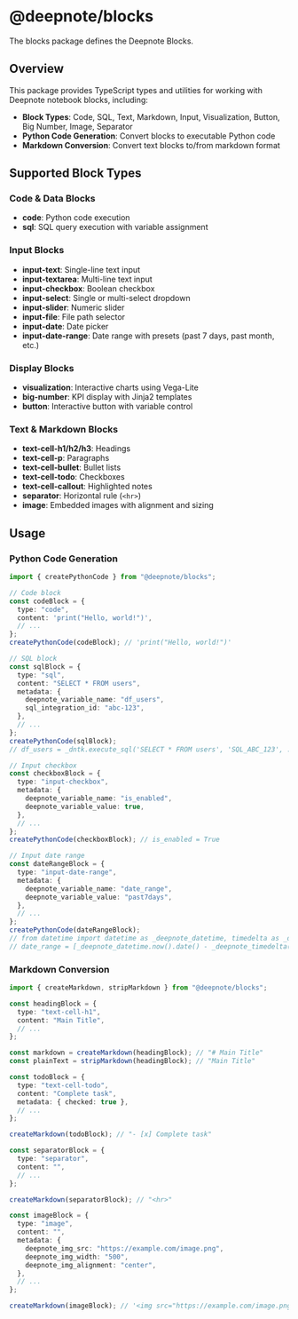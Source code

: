 # @deepnote/blocks

The blocks package defines the Deepnote Blocks.

## Overview

This package provides TypeScript types and utilities for working with Deepnote notebook blocks, including:

- **Block Types**: Code, SQL, Text, Markdown, Input, Visualization, Button, Big Number, Image, Separator
- **Python Code Generation**: Convert blocks to executable Python code
- **Markdown Conversion**: Convert text blocks to/from markdown format

## Supported Block Types

### Code & Data Blocks

- **code**: Python code execution
- **sql**: SQL query execution with variable assignment

### Input Blocks

- **input-text**: Single-line text input
- **input-textarea**: Multi-line text input
- **input-checkbox**: Boolean checkbox
- **input-select**: Single or multi-select dropdown
- **input-slider**: Numeric slider
- **input-file**: File path selector
- **input-date**: Date picker
- **input-date-range**: Date range with presets (past 7 days, past month, etc.)

### Display Blocks

- **visualization**: Interactive charts using Vega-Lite
- **big-number**: KPI display with Jinja2 templates
- **button**: Interactive button with variable control

### Text & Markdown Blocks

- **text-cell-h1/h2/h3**: Headings
- **text-cell-p**: Paragraphs
- **text-cell-bullet**: Bullet lists
- **text-cell-todo**: Checkboxes
- **text-cell-callout**: Highlighted notes
- **separator**: Horizontal rule (`<hr>`)
- **image**: Embedded images with alignment and sizing

## Usage

### Python Code Generation

```typescript
import { createPythonCode } from "@deepnote/blocks";

// Code block
const codeBlock = {
  type: "code",
  content: 'print("Hello, world!")',
  // ...
};
createPythonCode(codeBlock); // 'print("Hello, world!")'

// SQL block
const sqlBlock = {
  type: "sql",
  content: "SELECT * FROM users",
  metadata: {
    deepnote_variable_name: "df_users",
    sql_integration_id: "abc-123",
  },
  // ...
};
createPythonCode(sqlBlock);
// df_users = _dntk.execute_sql('SELECT * FROM users', 'SQL_ABC_123', ...)

// Input checkbox
const checkboxBlock = {
  type: "input-checkbox",
  metadata: {
    deepnote_variable_name: "is_enabled",
    deepnote_variable_value: true,
  },
  // ...
};
createPythonCode(checkboxBlock); // is_enabled = True

// Input date range
const dateRangeBlock = {
  type: "input-date-range",
  metadata: {
    deepnote_variable_name: "date_range",
    deepnote_variable_value: "past7days",
  },
  // ...
};
createPythonCode(dateRangeBlock);
// from datetime import datetime as _deepnote_datetime, timedelta as _deepnote_timedelta
// date_range = [_deepnote_datetime.now().date() - _deepnote_timedelta(days=7), ...]
```

### Markdown Conversion

```typescript
import { createMarkdown, stripMarkdown } from "@deepnote/blocks";

const headingBlock = {
  type: "text-cell-h1",
  content: "Main Title",
  // ...
};

const markdown = createMarkdown(headingBlock); // "# Main Title"
const plainText = stripMarkdown(headingBlock); // "Main Title"

const todoBlock = {
  type: "text-cell-todo",
  content: "Complete task",
  metadata: { checked: true },
  // ...
};

createMarkdown(todoBlock); // "- [x] Complete task"

const separatorBlock = {
  type: "separator",
  content: "",
  // ...
};

createMarkdown(separatorBlock); // "<hr>"

const imageBlock = {
  type: "image",
  content: "",
  metadata: {
    deepnote_img_src: "https://example.com/image.png",
    deepnote_img_width: "500",
    deepnote_img_alignment: "center",
  },
  // ...
};

createMarkdown(imageBlock); // '<img src="https://example.com/image.png" width="500" align="center" />'
```
